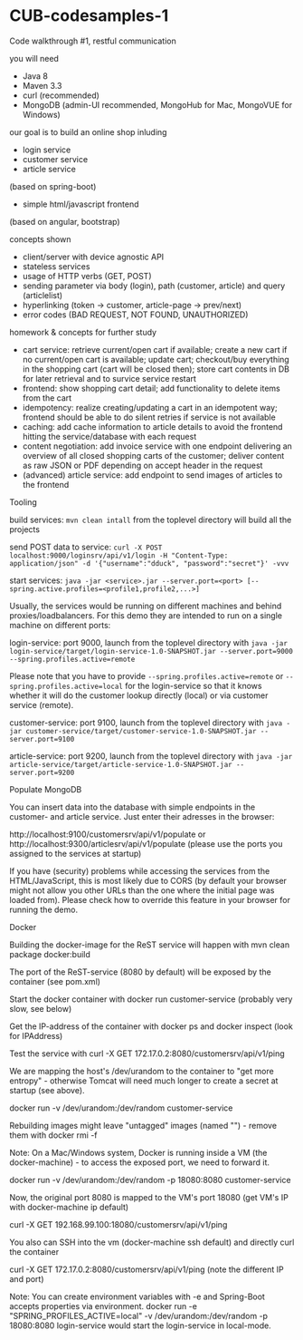 # CUB-codesamples-1

Code walkthrough #1, restful communication

you will need
- Java 8
- Maven 3.3
- curl (recommended)
- MongoDB (admin-UI recommended, MongoHub for Mac, MongoVUE for Windows)

our goal is to build an online shop inluding
- login service
- customer service
- article service

(based on spring-boot)

- simple html/javascript frontend

(based on angular, bootstrap)

concepts shown
- client/server with device agnostic API
- stateless services
- usage of HTTP verbs (GET, POST)
- sending parameter via body (login), path (customer, article) and query (articlelist)
- hyperlinking (token -> customer, article-page -> prev/next)
- error codes (BAD REQUEST, NOT FOUND, UNAUTHORIZED)

homework & concepts for further study
- cart service: retrieve current/open cart if available; create a new cart if no current/open cart is available; update cart; checkout/buy everything in the shopping cart (cart will be closed then); store cart contents in DB for later retrieval and to survice service restart
- frontend: show shopping cart detail; add functionality to delete items from the cart
- idempotency: realize creating/updating a cart in an idempotent way; frontend should be able to do silent retries if service is not available
- caching: add cache information to article details to avoid the frontend hitting the service/database with each request
- content negotiation: add invoice service with one endpoint delivering an overview of all closed shopping carts of the customer; deliver content as raw JSON or PDF depending on accept header in the request
- (advanced) article service: add endpoint to send images of articles to the frontend

Tooling

build services: `mvn clean intall` from the toplevel directory will build all the projects

send POST data to service: `curl -X POST localhost:9000/loginsrv/api/v1/login -H "Content-Type: application/json" -d '{"username":"dduck", "password":"secret"}' -vvv`

start services: `java -jar <service>.jar --server.port=<port> [--spring.active.profiles=<profile1,profile2,...>]`

Usually, the services would be running on different machines and behind proxies/loadbalancers. For this demo they are intended to run on a single machine on different ports:

login-service: port 9000, launch from the toplevel directory with `java -jar login-service/target/login-service-1.0-SNAPSHOT.jar --server.port=9000 --spring.profiles.active=remote`

Please note that you have to provide `--spring.profiles.active=remote` or `--spring.profiles.active=local` for the login-service so that it knows whether it will do the customer lookup directly (local) or via customer service (remote).

customer-service: port 9100, launch from the toplevel directory with `java -jar customer-service/target/customer-service-1.0-SNAPSHOT.jar --server.port=9100`

article-service: port 9200, launch from the toplevel directory with `java -jar article-service/target/article-service-1.0-SNAPSHOT.jar --server.port=9200`



Populate MongoDB

You can insert data into the database with simple endpoints in the customer- and article service. Just enter their adresses in the browser:

http://localhost:9100/customersrv/api/v1/populate or http://localhost:9300/articlesrv/api/v1/populate (please use the ports you assigned to the services at startup)



If you have (security) problems while accessing the services from the HTML/JavaScript, this is most likely due to CORS (by default your browser might not allow you other URLs than the one where the initial page was loaded from). Please check how to override this feature in your browser for running the demo.



Docker

Building the docker-image for the ReST service will happen with mvn clean package docker:build

The port of the ReST-service (8080 by default) will be exposed by the container (see pom.xml)

Start the docker container with docker run customer-service (probably very slow, see below)

Get the IP-address of the container with docker ps and docker inspect <containerid> (look for IPAddress)

Test the service with curl -X GET 172.17.0.2:8080/customersrv/api/v1/ping

We are mapping the host's /dev/urandom to the container to "get more entropy" - otherwise Tomcat will need much longer to create a secret at startup (see above).

docker run -v /dev/urandom:/dev/random customer-service

Rebuilding images might leave "untagged" images (named "<none>") - remove them with docker rmi -f <imageid>

Note: On a Mac/Windows system, Docker is running inside a VM (the docker-machine) - to access the exposed port, we need to forward it.

docker run -v /dev/urandom:/dev/random -p 18080:8080 customer-service

Now, the original port 8080 is mapped to the VM's port 18080 (get VM's IP with docker-machine ip default)

curl -X GET 192.168.99.100:18080/customersrv/api/v1/ping

You also can SSH into the vm (docker-machine ssh default) and directly curl the container

curl -X GET 172.17.0.2:8080/customersrv/api/v1/ping (note the different IP and port)

Note: You can create environment variables with -e and Spring-Boot accepts properties via environment. docker run -e "SPRING_PROFILES_ACTIVE=local" -v /dev/urandom:/dev/random -p 18080:8080 login-service would start the login-service in local-mode.